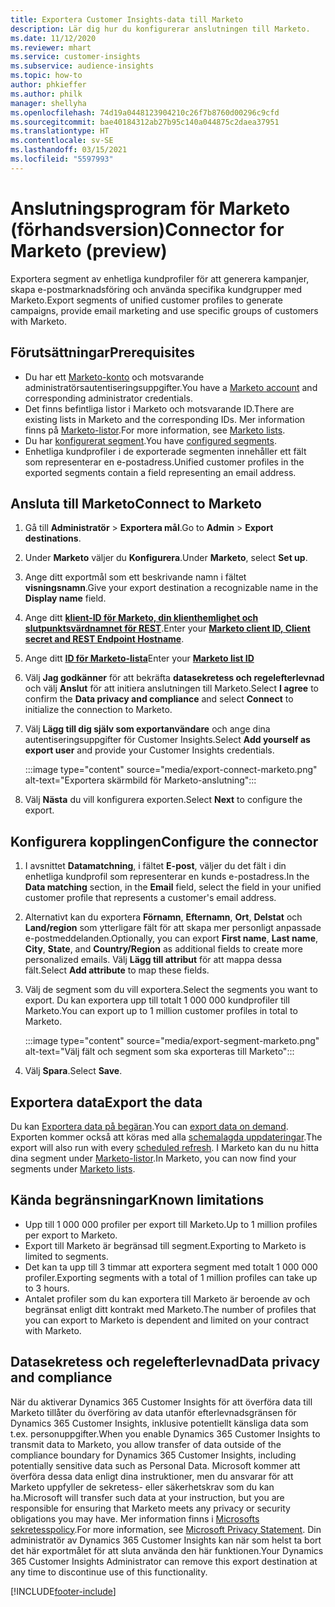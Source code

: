 ```yaml
---
title: Exportera Customer Insights-data till Marketo
description: Lär dig hur du konfigurerar anslutningen till Marketo.
ms.date: 11/12/2020
ms.reviewer: mhart
ms.service: customer-insights
ms.subservice: audience-insights
ms.topic: how-to
author: phkieffer
ms.author: philk
manager: shellyha
ms.openlocfilehash: 74d19a0448123904210c26f7b8760d00296c9cfd
ms.sourcegitcommit: bae40184312ab27b95c140a044875c2daea37951
ms.translationtype: HT
ms.contentlocale: sv-SE
ms.lasthandoff: 03/15/2021
ms.locfileid: "5597993"
---
```

# <a name="connector-for-marketo-preview"></a><span data-ttu-id="e60ad-103">Anslutningsprogram för Marketo (förhandsversion)</span><span class="sxs-lookup"><span data-stu-id="e60ad-103">Connector for Marketo (preview)</span></span>

<span data-ttu-id="e60ad-104">Exportera segment av enhetliga kundprofiler för att generera kampanjer, skapa e-postmarknadsföring och använda specifika kundgrupper med Marketo.</span><span class="sxs-lookup"><span data-stu-id="e60ad-104">Export segments of unified customer profiles to generate campaigns, provide email marketing and use specific groups of customers with Marketo.</span></span>

## <a name="prerequisites"></a><span data-ttu-id="e60ad-105">Förutsättningar</span><span class="sxs-lookup"><span data-stu-id="e60ad-105">Prerequisites</span></span>

-   <span data-ttu-id="e60ad-106">Du har ett [Marketo-konto](https://login.marketo.com/) och motsvarande administratörsautentiseringsuppgifter.</span><span class="sxs-lookup"><span data-stu-id="e60ad-106">You have a [Marketo account](https://login.marketo.com/) and corresponding administrator credentials.</span></span>
-   <span data-ttu-id="e60ad-107">Det finns befintliga listor i Marketo och motsvarande ID.</span><span class="sxs-lookup"><span data-stu-id="e60ad-107">There are existing lists in Marketo and the corresponding IDs.</span></span> <span data-ttu-id="e60ad-108">Mer information finns på [Marketo-listor](https://docs.marketo.com/display/public/DOCS/Understanding+Static+Lists).</span><span class="sxs-lookup"><span data-stu-id="e60ad-108">For more information, see [Marketo lists](https://docs.marketo.com/display/public/DOCS/Understanding+Static+Lists).</span></span>
-   <span data-ttu-id="e60ad-109">Du har [konfigurerat segment](segments.md).</span><span class="sxs-lookup"><span data-stu-id="e60ad-109">You have [configured segments](segments.md).</span></span>
-   <span data-ttu-id="e60ad-110">Enhetliga kundprofiler i de exporterade segmenten innehåller ett fält som representerar en e-postadress.</span><span class="sxs-lookup"><span data-stu-id="e60ad-110">Unified customer profiles in the exported segments contain a field representing an email address.</span></span>

## <a name="connect-to-marketo"></a><span data-ttu-id="e60ad-111">Ansluta till Marketo</span><span class="sxs-lookup"><span data-stu-id="e60ad-111">Connect to Marketo</span></span>

1. <span data-ttu-id="e60ad-112">Gå till **Administratör** > **Exportera mål**.</span><span class="sxs-lookup"><span data-stu-id="e60ad-112">Go to **Admin** > **Export destinations**.</span></span>

1. <span data-ttu-id="e60ad-113">Under **Marketo** väljer du **Konfigurera**.</span><span class="sxs-lookup"><span data-stu-id="e60ad-113">Under **Marketo**, select **Set up**.</span></span>

1. <span data-ttu-id="e60ad-114">Ange ditt exportmål som ett beskrivande namn i fältet **visningsnamn**.</span><span class="sxs-lookup"><span data-stu-id="e60ad-114">Give your export destination a recognizable name in the **Display name** field.</span></span>

1. <span data-ttu-id="e60ad-115">Ange ditt **[klient-ID för Marketo, din klienthemlighet och slutpunktsvärdnamnet för REST](https://developers.marketo.com/rest-api/authentication/)**.</span><span class="sxs-lookup"><span data-stu-id="e60ad-115">Enter your **[Marketo client ID, Client secret and REST Endpoint Hostname](https://developers.marketo.com/rest-api/authentication/)**.</span></span>

1. <span data-ttu-id="e60ad-116">Ange ditt **[ID för Marketo-lista](https://docs.marketo.com/display/public/DOCS/Understanding+Static+Lists)**</span><span class="sxs-lookup"><span data-stu-id="e60ad-116">Enter your **[Marketo list ID](https://docs.marketo.com/display/public/DOCS/Understanding+Static+Lists)**</span></span> 

1. <span data-ttu-id="e60ad-117">Välj **Jag godkänner** för att bekräfta **datasekretess och regelefterlevnad** och välj **Anslut** för att initiera anslutningen till Marketo.</span><span class="sxs-lookup"><span data-stu-id="e60ad-117">Select **I agree** to confirm the **Data privacy and compliance** and select **Connect** to initialize the connection to Marketo.</span></span>

1. <span data-ttu-id="e60ad-118">Välj **Lägg till dig själv som exportanvändare** och ange dina autentiseringsuppgifter för Customer Insights.</span><span class="sxs-lookup"><span data-stu-id="e60ad-118">Select **Add yourself as export user** and provide your Customer Insights credentials.</span></span>

   :::image type="content" source="media/export-connect-marketo.png" alt-text="Exportera skärmbild för Marketo-anslutning":::

1. <span data-ttu-id="e60ad-120">Välj **Nästa** du vill konfigurera exporten.</span><span class="sxs-lookup"><span data-stu-id="e60ad-120">Select **Next** to configure the export.</span></span>

## <a name="configure-the-connector"></a><span data-ttu-id="e60ad-121">Konfigurera kopplingen</span><span class="sxs-lookup"><span data-stu-id="e60ad-121">Configure the connector</span></span>

1. <span data-ttu-id="e60ad-122">I avsnittet **Datamatchning**, i fältet **E-post**, väljer du det fält i din enhetliga kundprofil som representerar en kunds e-postadress.</span><span class="sxs-lookup"><span data-stu-id="e60ad-122">In the **Data matching** section, in the **Email** field, select the field in your unified customer profile that represents a customer's email address.</span></span> 

1. <span data-ttu-id="e60ad-123">Alternativt kan du exportera **Förnamn**, **Efternamn**, **Ort**, **Delstat** och **Land/region** som ytterligare fält för att skapa mer personligt anpassade e-postmeddelanden.</span><span class="sxs-lookup"><span data-stu-id="e60ad-123">Optionally, you can export **First name**, **Last name**, **City**, **State**, and **Country/Region**  as additional fields to create more personalized emails.</span></span> <span data-ttu-id="e60ad-124">Välj **Lägg till attribut** för att mappa dessa fält.</span><span class="sxs-lookup"><span data-stu-id="e60ad-124">Select **Add attribute** to map these fields.</span></span>

1. <span data-ttu-id="e60ad-125">Välj de segment som du vill exportera.</span><span class="sxs-lookup"><span data-stu-id="e60ad-125">Select the segments you want to export.</span></span> <span data-ttu-id="e60ad-126">Du kan exportera upp till totalt 1 000 000 kundprofiler till Marketo.</span><span class="sxs-lookup"><span data-stu-id="e60ad-126">You can export up to 1 million customer profiles in total to Marketo.</span></span>

   :::image type="content" source="media/export-segment-marketo.png" alt-text="Välj fält och segment som ska exporteras till Marketo":::

1. <span data-ttu-id="e60ad-128">Välj **Spara**.</span><span class="sxs-lookup"><span data-stu-id="e60ad-128">Select **Save**.</span></span>

## <a name="export-the-data"></a><span data-ttu-id="e60ad-129">Exportera data</span><span class="sxs-lookup"><span data-stu-id="e60ad-129">Export the data</span></span>

<span data-ttu-id="e60ad-130">Du kan [Exportera data på begäran](export-destinations.md).</span><span class="sxs-lookup"><span data-stu-id="e60ad-130">You can [export data on demand](export-destinations.md).</span></span> <span data-ttu-id="e60ad-131">Exporten kommer också att köras med alla [schemalagda uppdateringar](system.md#schedule-tab).</span><span class="sxs-lookup"><span data-stu-id="e60ad-131">The export will also run with every [scheduled refresh](system.md#schedule-tab).</span></span> <span data-ttu-id="e60ad-132">I Marketo kan du nu hitta dina segment under [Marketo-listor](ttps://docs.marketo.com/display/public/DOCS/Understanding+Static+Lists).</span><span class="sxs-lookup"><span data-stu-id="e60ad-132">In Marketo, you can now find your segments under [Marketo lists](ttps://docs.marketo.com/display/public/DOCS/Understanding+Static+Lists).</span></span>

## <a name="known-limitations"></a><span data-ttu-id="e60ad-133">Kända begränsningar</span><span class="sxs-lookup"><span data-stu-id="e60ad-133">Known limitations</span></span>

- <span data-ttu-id="e60ad-134">Upp till 1 000 000 profiler per export till Marketo.</span><span class="sxs-lookup"><span data-stu-id="e60ad-134">Up to 1 million profiles per export to Marketo.</span></span>
- <span data-ttu-id="e60ad-135">Export till Marketo är begränsad till segment.</span><span class="sxs-lookup"><span data-stu-id="e60ad-135">Exporting to Marketo is limited to segments.</span></span>
- <span data-ttu-id="e60ad-136">Det kan ta upp till 3 timmar att exportera segment med totalt 1 000 000 profiler.</span><span class="sxs-lookup"><span data-stu-id="e60ad-136">Exporting segments with a total of 1 million profiles can take up to 3 hours.</span></span> 
- <span data-ttu-id="e60ad-137">Antalet profiler som du kan exportera till Marketo är beroende av och begränsat enligt ditt kontrakt med Marketo.</span><span class="sxs-lookup"><span data-stu-id="e60ad-137">The number of profiles that you can export to Marketo is dependent and limited on your contract with Marketo.</span></span>

## <a name="data-privacy-and-compliance"></a><span data-ttu-id="e60ad-138">Datasekretess och regelefterlevnad</span><span class="sxs-lookup"><span data-stu-id="e60ad-138">Data privacy and compliance</span></span>

<span data-ttu-id="e60ad-139">När du aktiverar Dynamics 365 Customer Insights för att överföra data till Marketo tillåter du överföring av data utanför efterlevnadsgränsen för Dynamics 365 Customer Insights, inklusive potentiellt känsliga data som t.ex. personuppgifter.</span><span class="sxs-lookup"><span data-stu-id="e60ad-139">When you enable Dynamics 365 Customer Insights to transmit data to Marketo, you allow transfer of data outside of the compliance boundary for Dynamics 365 Customer Insights, including potentially sensitive data such as Personal Data.</span></span> <span data-ttu-id="e60ad-140">Microsoft kommer att överföra dessa data enligt dina instruktioner, men du ansvarar för att Marketo uppfyller de sekretess- eller säkerhetskrav som du kan ha.</span><span class="sxs-lookup"><span data-stu-id="e60ad-140">Microsoft will transfer such data at your instruction, but you are responsible for ensuring that Marketo meets any privacy or security obligations you may have.</span></span> <span data-ttu-id="e60ad-141">Mer information finns i [Microsofts sekretesspolicy](https://go.microsoft.com/fwlink/?linkid=396732).</span><span class="sxs-lookup"><span data-stu-id="e60ad-141">For more information, see [Microsoft Privacy Statement](https://go.microsoft.com/fwlink/?linkid=396732).</span></span>
<span data-ttu-id="e60ad-142">Din administratör av Dynamics 365 Customer Insights kan när som helst ta bort det här exportmålet för att sluta använda den här funktionen.</span><span class="sxs-lookup"><span data-stu-id="e60ad-142">Your Dynamics 365 Customer Insights Administrator can remove this export destination at any time to discontinue use of this functionality.</span></span>


[!INCLUDE[footer-include](../includes/footer-banner.md)]